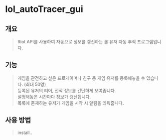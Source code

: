 # lol_autoTracer_gui


## 개요
> Riot API를 사용하여 자동으로 정보를 갱신하는 롤 유저 자동 추적 프로그램입니다.  


## 기능
> 게임을 관전하고 싶은 프로게이머나 친구 등 게임 유저를 등록해놓을 수 있습니다. (최대 50명)  
> 등록된 유저의 티어, 전적 정보를 간단하게 보여줍니다.  
> 설정해놓은 시간마다 정보가 갱신됩니다.  
> 목록에 존재하는 유저가 게임을 시작 시 알림을 띄워줍니다.  

## 사용 방법
> install..
